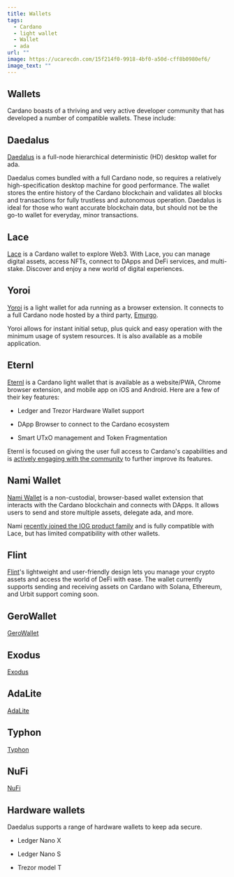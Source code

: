 ```yaml
---
title: Wallets
tags:
  - Cardano
  - light wallet
  - Wallet
  - ada
url: ""
image: https://ucarecdn.com/15f214f0-9918-4bf0-a50d-cff8b0980ef6/
image_text: ""
---
```


## Wallets

Cardano boasts of a thriving and very active developer community that has developed a number of compatible wallets. These include:

## Daedalus

[Daedalus](https://daedaluswallet.io/) is a full-node hierarchical deterministic (HD) desktop wallet for ada. 

Daedalus comes bundled with a full Cardano node, so requires a relatively high-specification desktop machine for good performance. The wallet stores the entire history of the Cardano blockchain and validates all blocks and transactions for fully trustless and autonomous operation. Daedalus is ideal for those who want accurate blockchain data, but should not be the go-to wallet for everyday, minor transactions.

## Lace

[Lace](https://www.lace.io) is a Cardano wallet to explore Web3. With Lace, you can manage digital assets, access NFTs, connect to DApps and DeFi services, and multi-stake. Discover and enjoy a new world of digital experiences.

## Yoroi

[Yoroi](https://twitter.com/YoroiWallet?s=20&t=sjacJxtxQ1kWELsD_k4FqA) is a light wallet for ada running as a browser extension. It connects to a full Cardano node hosted by a third party, [Emurgo](https://emurgo.io/). 

Yoroi allows for instant initial setup, plus quick and easy operation with the minimum usage of system resources. It is also available as a mobile application.

## Eternl

[Eternl](https://eternl.io) is a Cardano light wallet that is available as a website/PWA, Chrome browser extension, and mobile app on iOS and Android. Here are a few of their key features:

*   Ledger and Trezor Hardware Wallet support
    
*   DApp Browser to connect to the Cardano ecosystem
    
*   Smart UTxO management and Token Fragmentation
    

Eternl is focused on giving the user full access to Cardano's capabilities and is [actively engaging with the community](https://discord.gg/qpvMnz7Wwp) to further improve its features.

## Nami Wallet

[Nami Wallet](https://namiwallet.io/) is a non-custodial, browser-based wallet extension that interacts with the Cardano blockchain and connects with DApps. It allows users to send and store multiple assets, delegate ada, and more.

Nami [recently joined the IOG product family](https://iohk.io/en/blog/posts/2023/11/01/nami-has-a-new-home/) and is fully compatible with Lace, but has limited compatibility with other wallets.

## Flint

[Flint](https://flint-wallet.com/)'s lightweight and user-friendly design lets you manage your crypto assets and access the world of DeFi with ease. The wallet currently supports sending and receiving assets on Cardano with Solana, Ethereum, and Urbit support coming soon.

## GeroWallet

[GeroWallet](https://gerowallet.io/)

## Exodus

[Exodus](https://www.exodus.com/ada-cardano-wallet)

## AdaLite

[AdaLite](https://adalite.io/)

## Typhon

[Typhon](https://typhonwallet.io/)

## NuFi

[NuFi](https://nu.fi/)

## Hardware wallets

Daedalus supports a range of hardware wallets to keep ada secure.

*   Ledger Nano X
    
*   Ledger Nano S
    
*   Trezor model T
